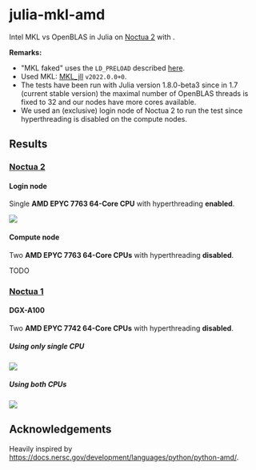 # julia-mkl-amd

Intel MKL vs OpenBLAS in Julia on [Noctua 2](https://pc2.uni-paderborn.de/hpc-services/available-systems/noctua2) with .

**Remarks:**
* "MKL faked" uses the `LD_PRELOAD` described [here](https://danieldk.eu/Posts/2020-08-31-MKL-Zen.html).
* Used MKL: [MKL_jll](https://github.com/JuliaBinaryWrappers/MKL_jll.jl) `v2022.0.0+0`.
* The tests have been run with Julia version 1.8.0-beta3 since in 1.7 (current stable version) the maximal number of OpenBLAS threads is fixed to 32 and our nodes have more cores available.
* We used an (exclusive) login node of Noctua 2 to run the test since hyperthreading is disabled on the compute nodes.

## Results

### [Noctua 2](https://pc2.uni-paderborn.de/hpc-services/available-systems/noctua2)

#### Login node

Single **AMD EPYC 7763 64-Core CPU** with hyperthreading **enabled**.

<img src="https://github.com/carstenbauer/julia-mkl-amd/raw/master/n2login3/figure.png">

#### Compute node

Two **AMD EPYC 7763 64-Core CPUs** with hyperthreading **disabled**.

TODO

### [Noctua 1](https://pc2.uni-paderborn.de/hpc-services/available-systems/noctua1)

#### DGX-A100

Two **AMD EPYC 7742 64-Core CPUs** with hyperthreading **disabled**.

##### Using only single CPU

<img src="https://github.com/carstenbauer/julia-mkl-amd/raw/master/dgx-a100-singleCPU/figure.png">

##### Using both CPUs

<img src="https://github.com/carstenbauer/julia-mkl-amd/raw/master/dgx-a100/figure.png">

## Acknowledgements

Heavily inspired by https://docs.nersc.gov/development/languages/python/python-amd/.
